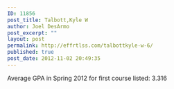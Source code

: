 ```yaml
---
ID: 11856
post_title: Talbott,Kyle W
author: Joel DesArmo
post_excerpt: ""
layout: post
permalink: http://effrtlss.com/talbottkyle-w-6/
published: true
post_date: 2012-11-02 20:49:35
---
```

<p>Average GPA in Spring 2012 for first course listed: 3.316</p>